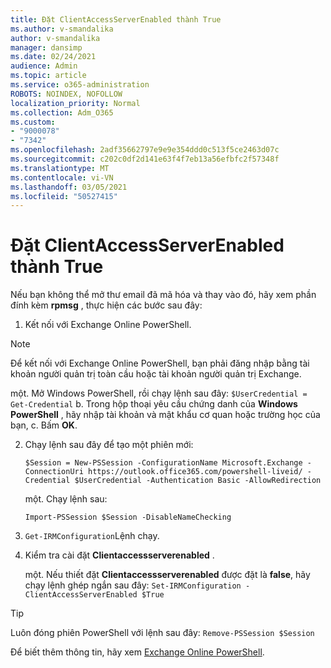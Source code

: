 ```yaml
---
title: Đặt ClientAccessServerEnabled thành True
ms.author: v-smandalika
author: v-smandalika
manager: dansimp
ms.date: 02/24/2021
audience: Admin
ms.topic: article
ms.service: o365-administration
ROBOTS: NOINDEX, NOFOLLOW
localization_priority: Normal
ms.collection: Adm_O365
ms.custom:
- "9000078"
- "7342"
ms.openlocfilehash: 2adf35662797e9e9e354ddd0c513f5ce2463d07c
ms.sourcegitcommit: c202c0df2d141e63f4f7eb13a56efbfc2f57348f
ms.translationtype: MT
ms.contentlocale: vi-VN
ms.lasthandoff: 03/05/2021
ms.locfileid: "50527415"
---
```

# <a name="set-clientaccessserverenabled-to-true"></a>Đặt ClientAccessServerEnabled thành True

Nếu bạn không thể mở thư email đã mã hóa và thay vào đó, hãy xem phần đính kèm **rpmsg** , thực hiện các bước sau đây:

1. Kết nối với Exchange Online PowerShell.

> [!NOTE]
> Để kết nối với Exchange Online PowerShell, bạn phải đăng nhập bằng tài khoản người quản trị toàn cầu hoặc tài khoản người quản trị Exchange.

   một. Mở Windows PowerShell, rồi chạy lệnh sau đây: `$UserCredential = Get-Credential`
b. Trong hộp thoại yêu cầu chứng danh của **Windows PowerShell** , hãy nhập tài khoản và mật khẩu cơ quan hoặc trường học của bạn, c. Bấm **OK**. 

2. Chạy lệnh sau đây để tạo một phiên mới:

    `$Session = New-PSSession -ConfigurationName Microsoft.Exchange -ConnectionUri https://outlook.office365.com/powershell-liveid/ -Credential $UserCredential -Authentication Basic -AllowRedirection`

    một. Chạy lệnh sau:
    
    `Import-PSSession $Session -DisableNameChecking`

3. `Get-IRMConfiguration`Lệnh chạy.

4. Kiểm tra cài đặt **Clientaccessserverenabled** . 

    một. Nếu thiết đặt **Clientaccessserverenabled** được đặt là **false**, hãy chạy lệnh ghép ngắn sau đây: `Set-IRMConfiguration -ClientAccessServerEnabled $True`

> [!TIP]
> Luôn đóng phiên PowerShell với lệnh sau đây: `Remove-PSSession $Session`

Để biết thêm thông tin, hãy xem [Exchange Online PowerShell](https://docs.microsoft.com/powershell/exchange/connect-to-exchange-online-powershell).

